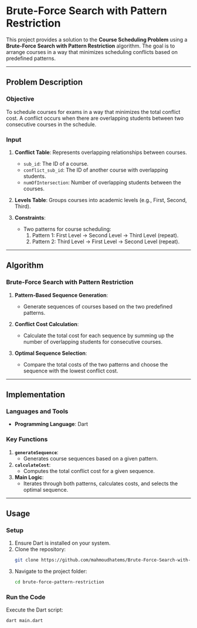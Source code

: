 # **Brute-Force Search with Pattern Restriction**

This project provides a solution to the **Course Scheduling Problem** using a **Brute-Force Search with Pattern Restriction** algorithm. The goal is to arrange courses in a way that minimizes scheduling conflicts based on predefined patterns.

---

## **Problem Description**

### **Objective**
To schedule courses for exams in a way that minimizes the total conflict cost. A conflict occurs when there are overlapping students between two consecutive courses in the schedule.

### **Input**
1. **Conflict Table**: Represents overlapping relationships between courses.
    - `sub_id`: The ID of a course.
    - `conflict_sub_id`: The ID of another course with overlapping students.
    - `numOfIntersection`: Number of overlapping students between the courses.

2. **Levels Table**: Groups courses into academic levels (e.g., First, Second, Third).

3. **Constraints**:
    - Two patterns for course scheduling:
      1. Pattern 1: First Level → Second Level → Third Level (repeat).
      2. Pattern 2: Third Level → First Level → Second Level (repeat).

---

## **Algorithm**

### **Brute-Force Search with Pattern Restriction**
1. **Pattern-Based Sequence Generation**:
    - Generate sequences of courses based on the two predefined patterns.

2. **Conflict Cost Calculation**:
    - Calculate the total cost for each sequence by summing up the number of overlapping students for consecutive courses.

3. **Optimal Sequence Selection**:
    - Compare the total costs of the two patterns and choose the sequence with the lowest conflict cost.

---

## **Implementation**

### **Languages and Tools**
- **Programming Language**: Dart

### **Key Functions**
1. **`generateSequence`**:
    - Generates course sequences based on a given pattern.
2. **`calculateCost`**:
    - Computes the total conflict cost for a given sequence.
3. **Main Logic**:
    - Iterates through both patterns, calculates costs, and selects the optimal sequence.

---

## **Usage**

### **Setup**
1. Ensure Dart is installed on your system.
2. Clone the repository:
    ```bash
    git clone https://github.com/mahmoudhatems/Brute-Force-Search-with-Pattern-Restriction/
    ```
3. Navigate to the project folder:
    ```bash
    cd brute-force-pattern-restriction
    ```

### **Run the Code**
Execute the Dart script:
```bash
dart main.dart
